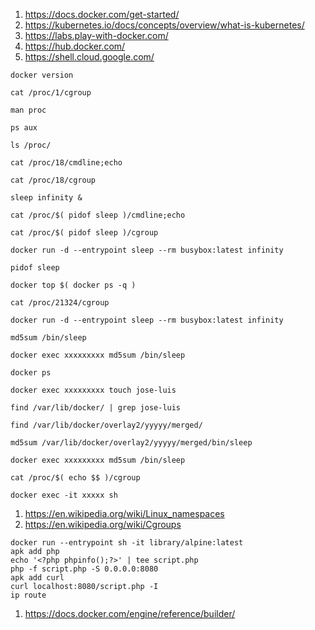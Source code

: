 1. https://docs.docker.com/get-started/
1. https://kubernetes.io/docs/concepts/overview/what-is-kubernetes/
1. https://labs.play-with-docker.com/
1. https://hub.docker.com/
1. https://shell.cloud.google.com/
```
docker version

cat /proc/1/cgroup

man proc

ps aux

ls /proc/

cat /proc/18/cmdline;echo

cat /proc/18/cgroup

sleep infinity &

cat /proc/$( pidof sleep )/cmdline;echo

cat /proc/$( pidof sleep )/cgroup

docker run -d --entrypoint sleep --rm busybox:latest infinity

pidof sleep

docker top $( docker ps -q )

cat /proc/21324/cgroup

docker run -d --entrypoint sleep --rm busybox:latest infinity

md5sum /bin/sleep

docker exec xxxxxxxxx md5sum /bin/sleep

docker ps

docker exec xxxxxxxxx touch jose-luis

find /var/lib/docker/ | grep jose-luis

find /var/lib/docker/overlay2/yyyyy/merged/

md5sum /var/lib/docker/overlay2/yyyyy/merged/bin/sleep

docker exec xxxxxxxxx md5sum /bin/sleep

cat /proc/$( echo $$ )/cgroup

docker exec -it xxxxx sh
```
1. https://en.wikipedia.org/wiki/Linux_namespaces
2. https://en.wikipedia.org/wiki/Cgroups
```
docker run --entrypoint sh -it library/alpine:latest
apk add php
echo '<?php phpinfo();?>' | tee script.php
php -f script.php -S 0.0.0.0:8080
apk add curl
curl localhost:8080/script.php -I
ip route
```
1. https://docs.docker.com/engine/reference/builder/
